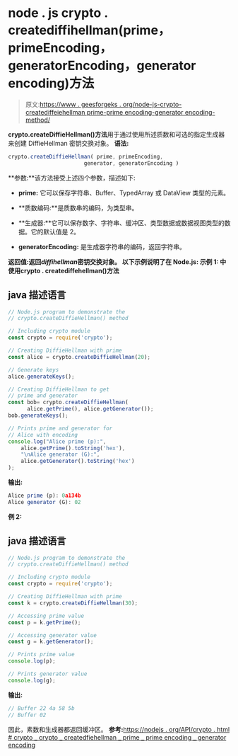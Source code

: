 # node . js crypto . creatediffihellman(prime，primeEncoding，generatorEncoding，generator encoding)方法

> 原文:[https://www . geesforgeks . org/node-js-crypto-creatediffeiehellman prime-prime encoding-generator encoding-method/](https://www.geeksforgeeks.org/node-js-crypto-creatediffiehellmanprime-primeencoding-generator-generatorencoding-method/)

**crypto.createDiffieHellman()方法**用于通过使用所述质数和可选的指定生成器来创建 DiffieHellman 密钥交换对象。
**语法:**

```js
crypto.createDiffieHellman( prime, primeEncoding,
                        generator, generatorEncoding )
```

**参数:**该方法接受上述四个参数，描述如下:

*   **prime:** 它可以保存字符串、Buffer、TypedArray 或 DataView 类型的元素。
*   **质数编码:**是质数串的编码，为类型串。

*   **生成器:**它可以保存数字、字符串、缓冲区、类型数据或数据视图类型的数据。它的默认值是 2。
*   **generatorEncoding:** 是生成器字符串的编码，返回字符串。

**返回值:**返回*diffihellman*密钥交换对象。
以下示例说明了在 Node.js:
**示例 1:**
中使用**crypto . creatediffehellman()方法**

## java 描述语言

```js
// Node.js program to demonstrate the 
// crypto.createDiffieHellman() method

// Including crypto module
const crypto = require('crypto');

// Creating DiffieHellman with prime
const alice = crypto.createDiffieHellman(20);

// Generate keys
alice.generateKeys();

// Creating DiffieHellman to get
// prime and generator
const bob= crypto.createDiffieHellman(
      alice.getPrime(), alice.getGenerator());
bob.generateKeys();

// Prints prime and generator for
// Alice with encoding
console.log("Alice prime (p):",
    alice.getPrime().toString('hex'), 
    "\nAlice generator (G):", 
    alice.getGenerator().toString('hex')
);
```

**输出:**

```js
Alice prime (p): 0a134b
Alice generator (G): 02
```

**例 2:**

## java 描述语言

```js
// Node.js program to demonstrate the 
// crypto.createDiffieHellman() method

// Including crypto module
const crypto = require('crypto');

// Creating DiffieHellman with prime
const k = crypto.createDiffieHellman(30);

// Accessing prime value
const p = k.getPrime();

// Accessing generator value
const g = k.getGenerator();

// Prints prime value
console.log(p);

// Prints generator value
console.log(g);
```

**输出:**

```js
// Buffer 22 4a 58 5b
// Buffer 02
```

因此，素数和生成器都返回缓冲区。
**参考:**[https://nodejs . org/API/crypto . html # crypto _ crypto _ createdfiehellman _ prime _ prime encoding _ generator encoding](https://nodejs.org/api/crypto.html#crypto_crypto_creatediffiehellman_prime_primeencoding_generator_generatorencoding)